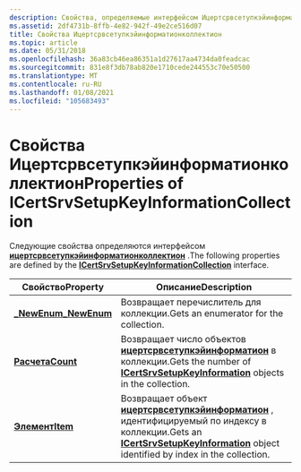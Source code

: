 ```yaml
---
description: Свойства, определяемые интерфейсом Ицертсрвсетупкэйинформатионколлектион.
ms.assetid: 2df4731b-8ffb-4e82-942f-49e2ce516d07
title: Свойства Ицертсрвсетупкэйинформатионколлектион
ms.topic: article
ms.date: 05/31/2018
ms.openlocfilehash: 36a83cb46ea86351a1d27617aa4734da0feadcac
ms.sourcegitcommit: 831e8f3db78ab820e1710cede244553c70e50500
ms.translationtype: MT
ms.contentlocale: ru-RU
ms.lasthandoff: 01/08/2021
ms.locfileid: "105683493"
---
```

# <a name="properties-of-icertsrvsetupkeyinformationcollection"></a><span data-ttu-id="ac59d-103">Свойства Ицертсрвсетупкэйинформатионколлектион</span><span class="sxs-lookup"><span data-stu-id="ac59d-103">Properties of ICertSrvSetupKeyInformationCollection</span></span>

<span data-ttu-id="ac59d-104">Следующие свойства определяются интерфейсом [**ицертсрвсетупкэйинформатионколлектион**](/windows/desktop/api/Casetup/nn-casetup-icertsrvsetupkeyinformationcollection) .</span><span class="sxs-lookup"><span data-stu-id="ac59d-104">The following properties are defined by the [**ICertSrvSetupKeyInformationCollection**](/windows/desktop/api/Casetup/nn-casetup-icertsrvsetupkeyinformationcollection) interface.</span></span>



| <span data-ttu-id="ac59d-105">Свойство</span><span class="sxs-lookup"><span data-stu-id="ac59d-105">Property</span></span>                                                            | <span data-ttu-id="ac59d-106">Описание</span><span class="sxs-lookup"><span data-stu-id="ac59d-106">Description</span></span>                                                                                                              |
|---------------------------------------------------------------------|--------------------------------------------------------------------------------------------------------------------------|
| [<span data-ttu-id="ac59d-107">**\_NewEnum**</span><span class="sxs-lookup"><span data-stu-id="ac59d-107">**\_NewEnum**</span></span>](/windows/desktop/api/Casetup/nf-casetup-icertsrvsetupkeyinformationcollection-get__newenum) | <span data-ttu-id="ac59d-108">Возвращает перечислитель для коллекции.</span><span class="sxs-lookup"><span data-stu-id="ac59d-108">Gets an enumerator for the collection.</span></span>                                                                                   |
| [<span data-ttu-id="ac59d-109">**Расчета**</span><span class="sxs-lookup"><span data-stu-id="ac59d-109">**Count**</span></span>](/windows/desktop/api/Casetup/nf-casetup-icertsrvsetupkeyinformationcollection-get_count)        | <span data-ttu-id="ac59d-110">Возвращает число объектов [**ицертсрвсетупкэйинформатион**](/windows/desktop/api/Casetup/nn-casetup-icertsrvsetupkeyinformation) в коллекции.</span><span class="sxs-lookup"><span data-stu-id="ac59d-110">Gets the number of [**ICertSrvSetupKeyInformation**](/windows/desktop/api/Casetup/nn-casetup-icertsrvsetupkeyinformation) objects in the collection.</span></span>         |
| [<span data-ttu-id="ac59d-111">**Элемент**</span><span class="sxs-lookup"><span data-stu-id="ac59d-111">**Item**</span></span>](/windows/desktop/api/Casetup/nf-casetup-icertsrvsetupkeyinformationcollection-get_item)          | <span data-ttu-id="ac59d-112">Возвращает объект [**ицертсрвсетупкэйинформатион**](/windows/desktop/api/Casetup/nn-casetup-icertsrvsetupkeyinformation) , идентифицируемый по индексу в коллекции.</span><span class="sxs-lookup"><span data-stu-id="ac59d-112">Gets an [**ICertSrvSetupKeyInformation**](/windows/desktop/api/Casetup/nn-casetup-icertsrvsetupkeyinformation) object identified by index in the collection.</span></span> |



 

 

 



